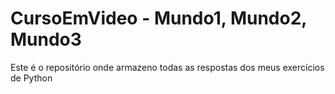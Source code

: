 # CursoEmVideo - Mundo1, Mundo2, Mundo3

Este é o repositório onde armazeno 
todas as respostas dos meus exercícios de Python